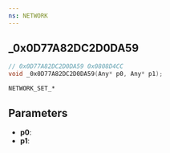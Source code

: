 ```yaml
---
ns: NETWORK
---
```

## _0x0D77A82DC2D0DA59

```c
// 0x0D77A82DC2D0DA59 0x0808D4CC
void _0x0D77A82DC2D0DA59(Any* p0, Any* p1);
```

```
NETWORK_SET_*
```

## Parameters
* **p0**: 
* **p1**: 

